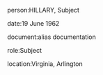 person:HILLARY, Subject

date:19 June 1962

document:alias documentation

role:Subject

location:Virginia, Arlington

